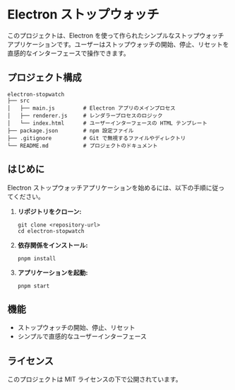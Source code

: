 # Electron ストップウォッチ

このプロジェクトは、Electron を使って作られたシンプルなストップウォッチアプリケーションです。ユーザーはストップウォッチの開始、停止、リセットを直感的なインターフェースで操作できます。

## プロジェクト構成

```
electron-stopwatch
├── src
│   ├── main.js         # Electron アプリのメインプロセス
│   ├── renderer.js     # レンダラープロセスのロジック
│   └── index.html      # ユーザーインターフェースの HTML テンプレート
├── package.json        # npm 設定ファイル
├── .gitignore          # Git で無視するファイルやディレクトリ
└── README.md           # プロジェクトのドキュメント
```

## はじめに

Electron ストップウォッチアプリケーションを始めるには、以下の手順に従ってください。

1. **リポジトリをクローン:**

   ```
   git clone <repository-url>
   cd electron-stopwatch
   ```

2. **依存関係をインストール:**

   ```
   pnpm install
   ```

3. **アプリケーションを起動:**
   ```
   pnpm start
   ```

## 機能

- ストップウォッチの開始、停止、リセット
- シンプルで直感的なユーザーインターフェース

## ライセンス

このプロジェクトは MIT ライセンスの下で公開されています。

